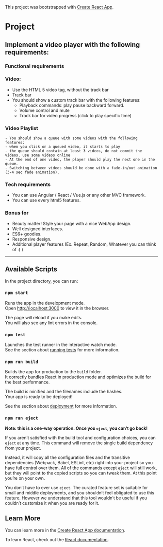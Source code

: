 This project was bootstrapped with [Create React App](https://github.com/facebook/create-react-app).

# Project

## Implement a video player with the following requirements:
### Functional requirements

### Video:
- Use the HTML 5 video tag, without the track bar
- Track bar
- You should show a custom track bar with the following features:
    - Playback commands: play pause backward forward.
    - Volume control and mute
    - Track bar for video progress (click to play specific time)

### Video Playlist
    - You should show a queue with some videos with the following features:
    - when you click on a queued video, it starts to play
    - the queue should contain at least 3 videos, do not commit the videos, use some videos online
    - At the end of one video, the player should play the next one in the queue.
    - Switching between videos should be done with a fade-in/out animation (3-4 sec fade animation).

### Tech requirements
- You can use Angular / React / Vue.js or any other MVC framework.
- You can use every html5 features.

### Bonus for
- Beauty matter! Style your page with a nice WebApp design.
- Well designed interfaces.
- ES6+ goodies.
- Responsive design.
- Additional player features (Ex. Repeat, Random, Whatever you can think of :) )

________

## Available Scripts

In the project directory, you can run:

### `npm start`

Runs the app in the development mode.<br>
Open [http://localhost:3000](http://localhost:3000) to view it in the browser.

The page will reload if you make edits.<br>
You will also see any lint errors in the console.

### `npm test`

Launches the test runner in the interactive watch mode.<br>
See the section about [running tests](https://facebook.github.io/create-react-app/docs/running-tests) for more information.

### `npm run build`

Builds the app for production to the `build` folder.<br>
It correctly bundles React in production mode and optimizes the build for the best performance.

The build is minified and the filenames include the hashes.<br>
Your app is ready to be deployed!

See the section about [deployment](https://facebook.github.io/create-react-app/docs/deployment) for more information.

### `npm run eject`

**Note: this is a one-way operation. Once you `eject`, you can’t go back!**

If you aren’t satisfied with the build tool and configuration choices, you can `eject` at any time. This command will remove the single build dependency from your project.

Instead, it will copy all the configuration files and the transitive dependencies (Webpack, Babel, ESLint, etc) right into your project so you have full control over them. All of the commands except `eject` will still work, but they will point to the copied scripts so you can tweak them. At this point you’re on your own.

You don’t have to ever use `eject`. The curated feature set is suitable for small and middle deployments, and you shouldn’t feel obligated to use this feature. However we understand that this tool wouldn’t be useful if you couldn’t customize it when you are ready for it.

## Learn More

You can learn more in the [Create React App documentation](https://facebook.github.io/create-react-app/docs/getting-started).

To learn React, check out the [React documentation](https://reactjs.org/).
